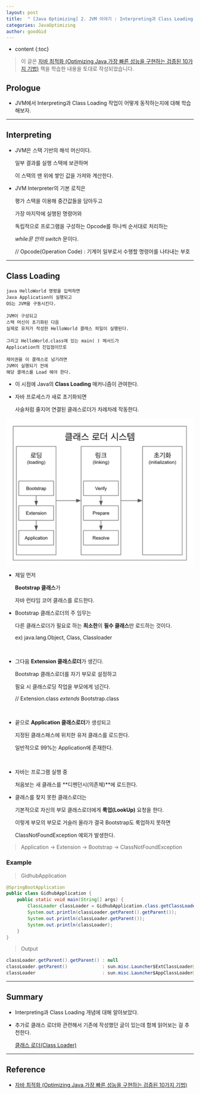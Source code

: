 ```yaml
---
layout: post
title:  " [Java Optimizing] 2. JVM 이야기 : Interpreting과 Class Loading "
categories: JavaOptimizing
author: goodGid
---
```

* content
{:toc}

> 이 글은 [자바 최적화 (Optimizing Java,가장 빠른 성능을 구현하는 검증된 10가지 기법)](https://book.naver.com/bookdb/book_detail.nhn?bid=14796595) 책을 학습한 내용을 토대로 작성되었습니다.

## Prologue

* JVM에서 Interpreting과 Class Loading 작업이 어떻게 동작하는지에 대해 학습해보자.

---

## Interpreting

* JVM은 스택 기반의 해석 머신이다.

  일부 결과를 실행 스택에 보관하며

  이 스택의 맨 위에 쌓인 값을 가져와 계산한다.

* JVM Interpreter의 기본 로직은

  평가 스택을 이용해 중간값들을 담아두고

  가장 마지막에 실행된 명령어와 
  
  독립적으로 프로그램을 구성하는 Opcode를 하나씩 순서대로 처리하는

  *while문 안의 switch* 문이다.

  // Opcode(Operation Code) : 기계어 일부로서 수행할 명령어를 나타내는 부호

---

## Class Loading

```
java HelloWorld 명령을 입력하면
Java Application이 실행되고
OS는 JVM을 구동시킨다.

JVM이 구성되고
스택 머신이 초기화된 다음
실제로 유저가 작성한 HelloWorld 클래스 파일이 실행된다.

그리고 HelloWorld.class에 있는 main( ) 메서드가 
Application의 진입점이므로

제어권을 이 클래스로 넘기려면
JVM이 실행되기 전에 
해당 클래스를 Load 해야 한다.
```

* 이 시점에 Java의 **Class Loading** 매커니즘이 관여한다.

* 자바 프로세스가 새로 초기화되면

  사슬처럼 줄지어 연결된 클래스로더가 차례차례 작동한다.

![](/assets/img/java/Java-Class-Loader_1.png)

* 제일 먼저 

  **Bootstrap 클래스**가

  자바 런타임 코어 클래스를 로드한다.

* Bootstrap 클래스로더의 주 임무는

  다른 클래스로더가 필요로 하는 **최소한**의 **필수 클래스**만 로드하는 것이다.

  ex) java.lang.Object, Class, Classloader

<br>

* 그다음 **Extension 클래스로더**가 생긴다.

  Bootstrap 클래스로더를 자기 부모로 설정하고

  필요 시 클래스로딩 작업을 부모에게 넘긴다.

  // Extension.class *extends* Bootstrap.class

<br>

* 끝으로 **Application 클래스로더**가 생성되고

  지정된 클래스패스에 위치한 유저 클래스를 로드한다.

  일반적으로 99%는 Application에 존재한다.


<br>

* 자바는 프로그램 실행 중 

  처음보는 새 클래스를 **디펜던시(의존체)**에 로드한다.

* 클래스를 찾지 못한 클래스로더는

  기본적으로 자신의 부모 클래스로더에게 **룩업(LookUp)** 요청을 한다.

  이렇게 부모의 부모로 거슬러 올라가 결국 Bootstrap도 룩업하지 못하면
  
  ClassNotFoundException 예외가 발생한다.

> Application -> Extension -> Bootstrap -> ClassNotFoundException
  

### Example

> GidhubApplication

``` java
@SpringBootApplication
public class GidhubApplication {
    public static void main(String[] args) {
        ClassLoader classLoader = GidhubApplication.class.getClassLoader();
        System.out.println(classLoader.getParent().getParent());
        System.out.println(classLoader.getParent());
        System.out.println(classLoader);   
    }
}
```

> Output

``` java
classLoader.getParent().getParent() : null
classLoader.getParent()             : sun.misc.Launcher$ExtClassLoader@31d3619b
classLoader                         : sun.misc.Launcher$AppClassLoader@18b4aac2
```

---

## Summary

* Interpreting과 Class Loading 개념에 대해 알아보았다.

* 추가로 클래스 로더와 관련해서 기존에 작성했던 글이 있는데 함께 읽어보는 걸 추천한다.

  [클래스 로더(Class Loader)]({{site.url}}/Java-Class-Loader/#%EB%A1%9C%EB%94%A9-loading)



---

## Reference

* [자바 최적화 (Optimizing Java,가장 빠른 성능을 구현하는 검증된 10가지 기법)](https://book.naver.com/bookdb/book_detail.nhn?bid=14796595)
